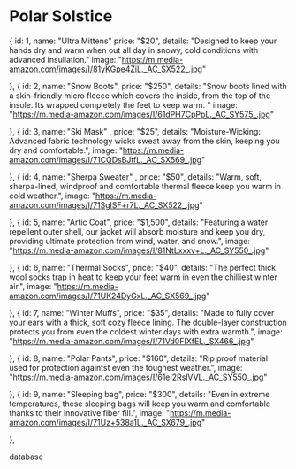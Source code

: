# Polar Solstice

{
          id: 1,
          name: "Ultra Mittens"
		  price: "$20",
		  details: "Designed to keep your hands dry and warm when out all day in snowy, cold conditions with advanced insullation."
          image: "https://m.media-amazon.com/images/I/81yKGpe4ZiL._AC_SX522_.jpg"
      
},
{
          id: 2,
          name: "Snow Boots",
		  price: "$250",
		  details: "Snow boots lined with a skin-friendly micro fleece which covers the inside, from the top of the insole. Its wrapped completely the feet to keep warm. "
          image: "https://m.media-amazon.com/images/I/61dPH7CpPpL._AC_SY575_.jpg"
      
},
{
          id: 3,
          name: "Ski Mask" ,
		  price: "$25",
		  details: "Moisture-Wicking: Advanced fabric technology wicks sweat away from the skin, keeping you dry and comfortable.",
          image: "https://m.media-amazon.com/images/I/71CQDsBJtfL._AC_SX569_.jpg"
      
},
{
          id: 4,
          name: "Sherpa Sweater" ,
		  price: "$50",
		  details: "Warm, soft, sherpa-lined, windproof and comfortable thermal fleece keep you warm in cold weather.",
          image: "https://m.media-amazon.com/images/I/71SglSF+r7L._AC_SX522_.jpg"
      
},
{
          id: 5,
          name: "Artic Coat",
		  price: "$1,500",
		  details: "Featuring a water repellent outer shell, our jacket will absorb moisture and keep you dry, providing ultimate protection from wind, water, and snow.",
          image: "https://m.media-amazon.com/images/I/81NtLxxxv+L._AC_SY550_.jpg"
      
},
{
          id: 6,
          name: "Thermal Socks",
		  price: "$40",
		  details: "The perfect thick wool socks trap in heat to keep your feet warm in even the chilliest winter air.",
          image: "https://m.media-amazon.com/images/I/71UK24DyGxL._AC_SX569_.jpg"
      
},
{
          id: 7,
          name: "Winter Muffs",
		  price: "$35",
		  details: "Made to fully cover your ears with a thick, soft cozy fleece lining. The double-layer construction protects you from even the coldest winter days with extra warmth.",
          image: "https://m.media-amazon.com/images/I/71Vd0FIXfEL._SX466_.jpg"
      
},
{
          id: 8,
          name: "Polar Pants",
		  price: "$160",
		  details: "Rip proof material used for protection againtst even the toughest weather.",
          image: "https://m.media-amazon.com/images/I/61eI2RslVVL._AC_SY550_.jpg"
      
},
{
          id: 9,
          name: "Sleeping bag",
		  price: "$300",
		  details: "Even in extreme temperatures, these sleeping bags will keep you warm and comfortable thanks to their innovative fiber fill.",
          image: "https://m.media-amazon.com/images/I/71Uz+538a1L._AC_SX679_.jpg"
      
},


database
